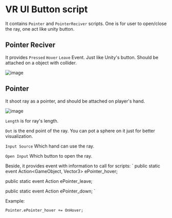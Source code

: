 # VR UI Button script
It contains `Pointer` and `PointerReciver` scripts. One is for user to open/close the ray, one act like unity button.

## Pointer Reciver

It provides `Pressed` `Hover` `Leave` Event. Just like Unity's button. Should be attached on a object with collider.

![image](https://i.imgur.com/n8gEB6i.png) 

## Pointer

It shoot ray as a pointer, and should be attached on player's hand.

![image](https://i.imgur.com/R66cld1.png) 

`Length` is for ray's length.

`Dot` is the end point of the ray. You can pot a sphere on it just for better visualization.

`Input Source` Which hand can use the ray.

`Open Input` Which button to open the ray.

Beside, it provides event with information to call for scripts:
`
 public static event Action<GameObject, Vector3> ePointer_hover;
 
 public static event Action<GameObject> ePointer_leave;
 
 public static event Action<GameObject> ePointer_down;
`

Example:

`Pointer.ePointer_hover += OnHover;`

